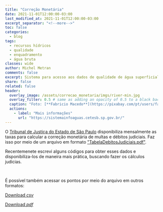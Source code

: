```yaml
---
title: "Correção Monetária"
date: 2021-11-01T12:00:00-03:00
last_modified_at: 2021-11-01T12:00:00-03:00
excerpt_separator: "<!--more-->"
toc: false
categories:
  - blog
tags:
  - recursos hídricos
  - qualidade
  - enquadramento
  - água bruta
classes: wide
author: Michel Metran
comments: false
excerpt: Sistema para acesso aos dados de qualidade de água superficial (dos rios)
share: false
related: false
header:
  overlay_image: /assets/correcao_monetaria/imgs/river-min.jpg
  overlay_filter: 0.5 # same as adding an opacity of 0.5 to a black background
  caption: "Foto: [**Fabricio Macedo**](https://pixabay.com/pt/users/fabriciomacedophotos-328534/?utm_source=link-attribution&amp;utm_medium=referral&amp;utm_campaign=image&amp;utm_content=1729544)"
  actions:
    - label: "Mais informações"
      url: "https://sistemainfoaguas.cetesb.sp.gov.br/"
---
```


O [Tribunal de Justiça do Estado de São Paulo](https://www.tjsp.jus.br/) disponibiliza mensalmente as taxas para calcular a correção monetária de multas e débitos judiciais. Faz isso por meio de um arquivo em formato ["TabelaDebitosJudiciais.pdf"](https://www.tjsp.jus.br/Download/Tabelas/TabelaDebitosJudiciais.pdf).

Recentemenete escrevi alguns códigos para obter esses dados e disponibiliza-los de maneira mais prática, buscando fazer os cálculos judicias.

<br>

É possível também acessar os pontos por meio do arquivo em outros formatos:

<a href="https://gaemapiracicaba.github.io/assets/correcao_monetaria/data/tabela_debitos_judiciais.csv" class="btn btn--primary">Download *csv*</a>

<a href="https://gaemapiracicaba.github.io/assets/correcao_monetaria/data/tabela_debitos_judiciais.pdf" class="btn btn--primary">Download *pdf*</a>
